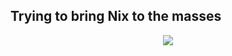 ## Trying to bring Nix to the masses

<p align="center">
  <a href="https://github.com/jonringer/">
    <img src="https://github-readme-stats.vercel.app/api?username=jonringer&include_all_commits=true&show_icons=true&bg_color=232627&text_color=c5d5ed&icon_color=598ede&title_color=1e58b0" />
  </a>
</p>
